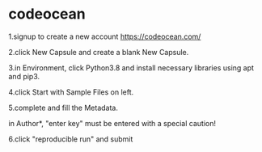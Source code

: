 # codeocean

1.signup to create a new account
  https://codeocean.com/
  
2.click New Capsule and create a blank New Capsule.

3.in Environment, click Python3.8 and install necessary libraries using apt and pip3.

4.click Start with Sample Files on left.

5.complete and fill the Metadata.

in Author*, "enter key" must be entered with a special caution!

6.click "reproducible run" and submit

